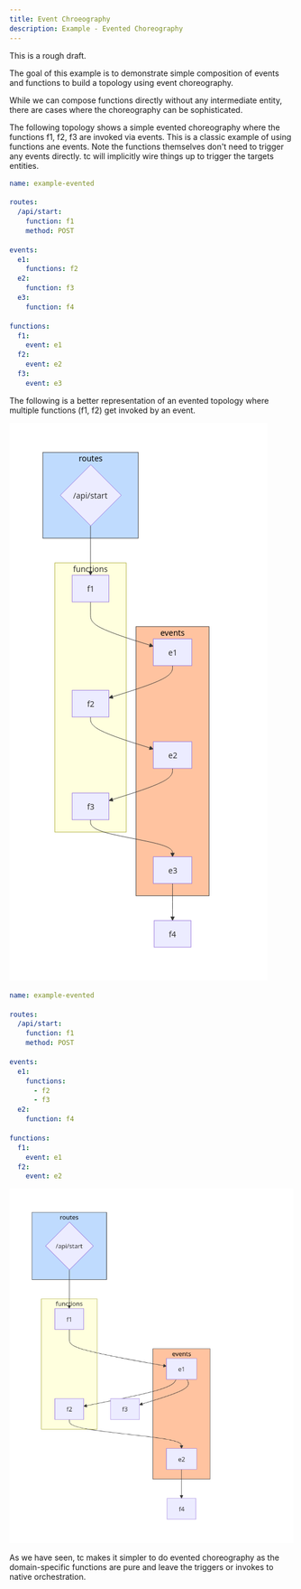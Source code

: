 ```yaml
---
title: Event Chroeography
description: Example - Evented Choreography
---
```


This is a rough draft.

The goal of this example is to demonstrate simple composition of events and functions to build a topology using event choreography.

While we can compose functions directly without any intermediate entity, there are cases where the choreography can be sophisticated.

The following topology shows a simple evented choreography where the functions f1, f2, f3 are invoked via events. This is a classic example of using functions ane events. Note the functions themselves don't need to trigger any events directly. tc will implicitly wire things up to trigger the targets entities.

```yaml
name: example-evented

routes:
  /api/start:
    function: f1
    method: POST

events:
  e1:
    functions: f2
  e2:
    function: f3
  e3:
    function: f4

functions:
  f1:
    event: e1
  f2:
    event: e2
  f3:
    event: e3

```

The following is a better representation of an evented topology where multiple functions (f1, f2) get invoked by an event.

![Evented1](../../../assets/evented-1.png)


```yaml
name: example-evented

routes:
  /api/start:
    function: f1
    method: POST

events:
  e1:
    functions:
      - f2
      - f3
  e2:
    function: f4

functions:
  f1:
    event: e1
  f2:
    event: e2
```

![Evented2](../../../assets/evented-2.png)

As we have seen, tc makes it simpler to do evented choreography as the domain-specific functions are pure and leave the triggers or invokes to native orchestration.
